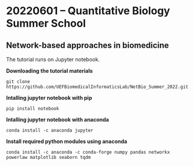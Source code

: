 <!--- NetBio_Summer_2022 --->

# 20220601 – Quantitative Biology Summer School
## Network-based approaches in biomedicine 

The tutorial runs on Jupyter notebook.

<b>Downloading the tutorial materials</b>
    
    git clone https://github.com/UEFBiomedicalInformaticsLab/NetBio_Summer_2022.git

<b>Intalling jupyter notebook with pip</b>
    
    pip install notebook

<b>Intalling jupyter notebook with anaconda</b>
    
    conda install -c anaconda jupyter


<b>Install required python modules using anaconda</b>

    conda install -c anaconda -c conda-forge numpy pandas networkx powerlaw matplotlib seaborn tqdm